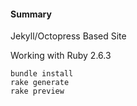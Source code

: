 #### Summary

Jekyll/Octopress Based Site

Working with Ruby 2.6.3

```
bundle install
rake generate
rake preview
```
